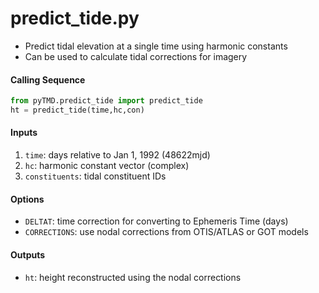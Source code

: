 predict_tide.py
===============

 - Predict tidal elevation at a single time using harmonic constants
 - Can be used to calculate tidal corrections for imagery  

#### Calling Sequence
```python
from pyTMD.predict_tide import predict_tide
ht = predict_tide(time,hc,con)
```

#### Inputs
 1. `time`: days relative to Jan 1, 1992 (48622mjd)
 2. `hc`: harmonic constant vector (complex)
 3. `constituents`: tidal constituent IDs

#### Options
 - `DELTAT`: time correction for converting to Ephemeris Time (days)
 - `CORRECTIONS`: use nodal corrections from OTIS/ATLAS or GOT models

#### Outputs
 - `ht`: height reconstructed using the nodal corrections
